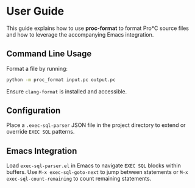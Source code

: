 # User Guide

This guide explains how to use **proc-format** to format Pro*C source files and how to leverage the accompanying Emacs integration.

## Command Line Usage

Format a file by running:
```bash
python -m proc_format input.pc output.pc
```
Ensure `clang-format` is installed and accessible.

## Configuration

Place a `.exec-sql-parser` JSON file in the project directory to extend or override `EXEC SQL` patterns.

## Emacs Integration

Load `exec-sql-parser.el` in Emacs to navigate `EXEC SQL` blocks within buffers. Use `M-x exec-sql-goto-next` to jump between statements or `M-x exec-sql-count-remaining` to count remaining statements.
